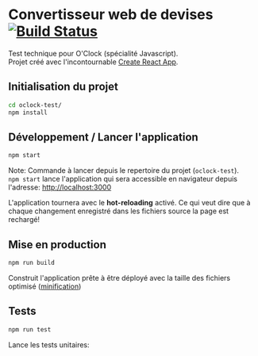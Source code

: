 # Convertisseur web de devises [![Build Status](https://travis-ci.org/lsmod/oclock-test.svg?branch=master)](https://travis-ci.org/lsmod/oclock-test)

Test technique pour O'Clock (spécialité Javascript).\
Projet créé avec l'incontournable [Create React App](https://github.com/facebook/create-react-app).

## Initialisation du projet

```bash
cd oclock-test/
npm install
```

## Développement / Lancer l'application

```bash
npm start
```

Note:
Commande à lancer depuis le repertoire du projet (`oclock-test`).\
`npm start` lance l'application qui sera accessible en navigateur depuis l'adresse: [http://localhost:3000](http://localhost:3000)

L'application tournera avec le **hot-reloading** activé.
Ce qui veut dire que à chaque changement enregistré dans les fichiers source la page est rechargé!

## Mise en production

```bash
npm run build
```

Construit l'application prête à être déployé avec la taille des fichiers optimisé ([minification](https://fr.wikipedia.org/wiki/Minification))

## Tests

```bash
npm run test
```

Lance les tests unitaires:
